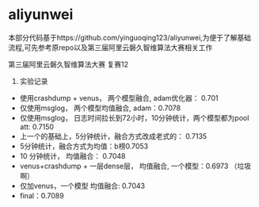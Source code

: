 # aliyunwei

本部分代码基于https://github.com/yinguoqing123/aliyunwei,为便于了解基础流程,可先参考原repo以及第三届阿里云磐久智维算法大赛相关工作

第三届阿里云磐久智维算法大赛
复赛12

1. 实验记录
- 使用crashdump + venus， 两个模型融合, adam优化器： 0.701
- 仅使用msglog， 两个模型均值融合, adam：0.7078
- 仅使用msglog， 日志时间拉长到72小时，10分钟统计，两个模型都为pool att: 0.7150
- 上一个的基础上，5分钟统计，融合方式改成老式的： 0.7135
- 5分钟统计，融合方式为均值：b榜0.7053
- 10 分钟统计， 均值融合： 0.7048
- venus+crashdump + 一层dense层， 均值融合, 一个模型：0.6973 （垃圾啊）
- 仅加venus，一个模型 均值融合: 0.7043
- final：0.7089
